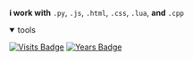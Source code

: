

**i  work with**
`.py`, `.js`, `.html`, `.css`, `.lua`, **and** `.cpp`


<details open>
<summary>tools</summary>

</details>

[![Visits Badge](https://badges.pufler.dev/visits/puf17640/git-badges)](https://github.com/olvjar) 
[![Years Badge](https://badges.pufler.dev/years/puf17640)](https://github.com/olvjar)
